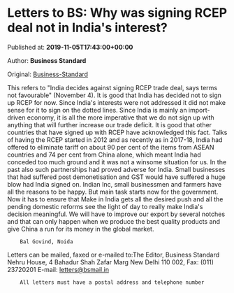 
# Letters to BS: Why was signing RCEP deal not in India's interest?

Published at: **2019-11-05T17:43:00+00:00**

Author: **Business Standard**

Original: [Business-Standard](https://www.business-standard.com/article/opinion/letters-to-bs-why-was-signing-rcep-deal-not-in-india-s-interest-119110501874_1.html)

This refers to "India decides against signing RCEP trade deal, says terms not favourable" (November 4). It is good that India has decided not to sign up RCEP for now. Since India's interests were not addressed it did not make sense for it to sign on the dotted lines. Since India is mainly an import-driven economy, it is all the more imperative that we do not sign up with anything that will further increase our trade deficit. It is good that other countries that have signed up with RCEP have acknowledged this fact. Talks of having the RCEP started in 2012 and as recently as in 2017-18, India had offered to eliminate tariff on about 90 per cent of the items from ASEAN countries and 74 per cent from China alone, which meant India had conceded too much ground and it was not a winsome situation for us.
In the past also such partnerships had proved adverse for India. Small businesses that had suffered post demonetisation and GST would have suffered a huge blow had India signed on. Indian Inc, small businessmen and farmers have all the reasons to be happy. But main task starts now for the government. Now it has to ensure that Make in India gets all the desired push and all the pending domestic reforms see the light of day to really make India's decision meaningful. We will have to improve our export by several notches and that can only happen when we produce the best quality products and give China a run for its money in the global market.

        Bal Govind, Noida
      
Letters can be mailed, faxed or e-mailed to:The Editor, Business Standard
Nehru House, 4 Bahadur Shah Zafar Marg
New Delhi 110 002, Fax: (011) 23720201
E-mail: letters@bsmail.in

        All letters must have a postal address and telephone number
      
